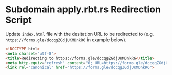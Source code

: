 # Subdomain apply.rbt.rs Redirection Script

Update `index.html` file with the desitation URL to be redirected to (e.g. `https://forms.gle/dccqgZGdjUKMDnkR6` in example below).

```html
<!DOCTYPE html>
<meta charset="utf-8">
<title>Redirecting to https://forms.gle/dccqgZGdjUKMDnkR6</title>
<meta http-equiv="refresh" content="0; URL=https://forms.gle/dccqgZGdjUKMDnkR6">
<link rel="canonical" href="https://forms.gle/dccqgZGdjUKMDnkR6">
```
